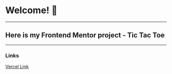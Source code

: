 # Welcome! 👋
---
## Here is my Frontend Mentor project - Tic Tac Toe
---
### Links

[Vercel Link](https://tic-tac-toe-eosin-three.vercel.app/)